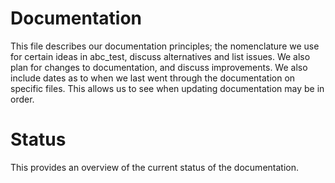 # Documentation

This file describes our documentation principles; the nomenclature we use for certain ideas in abc_test, discuss alternatives and list issues. We also plan for changes to documentation, and discuss improvements. We also include dates as to when we last went through the documentation on specific files. This allows us to see when updating documentation may be in order.

# Status

This provides an overview of the current status of the documentation.